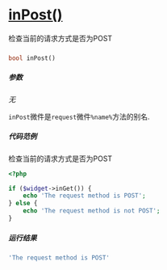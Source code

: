 [inPost()](http://twinh.github.io/widget/api/inPost)
====================================================

检查当前的请求方式是否为POST

### 
```php
bool inPost()
```

##### 参数
*无*


`inPost`微件是`request`微件`%name%`方法的别名.


##### 代码范例
检查当前的请求方式是否为POST
```php
<?php

if ($widget->inGet()) {
    echo 'The request method is POST';
} else {
    echo 'The request method is not POST';
}
```
##### 运行结果
```php
'The request method is POST'
```
